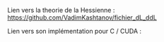 Lien vers la theorie de la Hessienne : https://github.com/VadimKashtanov/fichier_dL_ddL

Lien vers son implémentation pour C / CUDA : 

